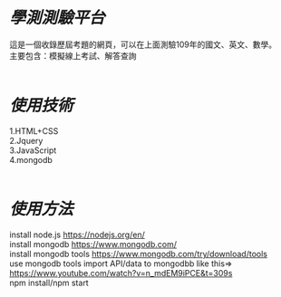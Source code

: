 # <Strong>_學測測驗平台_</Strong>
這是一個收錄歷屆考題的網頁，可以在上面測驗109年的國文、英文、數學。<br>
主要包含：模擬線上考試、解答查詢
<br>
<br>

# <Strong>_使用技術_</Strong>
1.HTML+CSS<br>
2.Jquery<br>
3.JavaScript<br>
4.mongodb
<br>
<br>

# <Strong>_使用方法_</Strong>
install node.js https://nodejs.org/en/<br>
install mongodb https://www.mongodb.com/<br>
install mongodb tools https://www.mongodb.com/try/download/tools<br>
use mongodb tools import API/data to mongodbb like this=> https://www.youtube.com/watch?v=n_mdEM9iPCE&t=309s<br>
npm install/npm start

